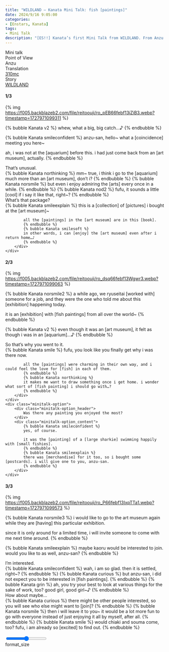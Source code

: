 ```yaml
---
title: "WILDLAND – Kanata Mini Talk: fish [paintings]"
date: 2024/9/16 9:05:00
categories:
- [Enstars, Kanata]
tags:
- Mini Talk
description: "[ES!!] Kanata’s first Mini Talk from WILDLAND. From Anzu’s POV."
---
```

<div class="three-wrapper" style="--storyColor:#5ac189;--storyColor-rgb:90,193,137;--storyColor-h:147.4;--storyColor-s:45.4%;--storyColor-l:55.5%;">
    <div class="info-area">
        <div class="info">
            <div class="info-item characters">
                <div class="label">
                    Mini talk
                </div>
                <div class="value">
					<a href="/categories/Enstars/Kanata" character="Kanata"></a>
                </div>
            </div>
            <div class="info-item one">
                <div class="label">
                    Point of View
                </div>
                <div class="value">
                    Anzu
                </div>
            </div>
            <div class="info-item two">
                <div class="label">
                    Translation
                </div>
                <div class="value">
                    <a href="/about">310mc</a>
                </div>
            </div>
            <div class="info-item three">
                <div class="label">
                   Story
                </div>
                <div class="value">
                    <a href="/wildland">WILDLAND</a>
                </div>
            </div>
        </div>
    </div>
</div>

<!-- more -->

#### <div mt="rare"></div> 1/3

{% img https://f005.backblazeb2.com/file/reitoouji/ro_pEB66febf13iZiB3.webp?timestamp=1727971099311 %}

{% bubble Kanata v2 %}
whew, what a big, big catch…♪
{% endbubble %}

{% bubble Kanata smileconfident %}
anzu-san, hello\~ what a [coincidence] meeting you here\~

ah, i was not at the [aquarium] before this. i had just come back from an [art museum], actually.
{% endbubble %}

<div class="minitalk" character="Anzu">
    <div class="minitalk-option">
        <div class="minitalk-option_header">
            That’s unusual.
        </div>
        <div class="minitalk-option_content">
            {% bubble Kanata northinking %}
            mm~ true, i think i go to the [aquarium] much more than an [art museum], don’t i?
            {% endbubble %}
            {% bubble Kanata norsmile %}
            but even i enjoy admiring the [arts] every once in a while.
            {% endbubble %}
            {% bubble Kanata nod2 %}
            fufu, it sounds a little [cool] if i say it like that, right~?
			{% endbubble %}
        </div>
    </div>
    <div class="minitalk-option">
        <div class="minitalk-option_header">
            What’s that package?
        </div>
        <div class="minitalk-option_content">
            {% bubble Kanata smileexplain %}
            this is a [collection] of [pictures] i bought at the [art museum]~

            all the [paintings] in the [art museum] are in this [book].
            {% endbubble %}
            {% bubble Kanata smilesoft %}
            in other words, i can [enjoy] the [art museum] even after i return home…♪
			{% endbubble %}
        </div>
    </div>
</div>

#### <div mt="rare"></div> 2/3

{% img https://f005.backblazeb2.com/file/reitoouji/ro_dsq66febf13Wgwr3.webp?timestamp=1727971099063 %}

{% bubble Kanata norsmile2 %}
a while ago, we ryuseitai [worked with] someone for a job, and they were the one who told me about this [exhibition] happening today.

it is an [exhibition] with [fish paintings] from all over the world~
{% endbubble %}

{% bubble Kanata v2 %}
even though it was an [art museum], it felt as though i was in an [aquarium]…♪
{% endbubble %}

<div class="minitalk" character="Anzu">
    <div class="minitalk-option">
        <div class="minitalk-option_header">
            So that’s why you went to it.
        </div>
        <div class="minitalk-option_content">
            {% bubble Kanata smile %}
            fufu, you look like you finally get why i was there now.

            all the [paintings] were charming in their own way, and i could feel the love for [fish] in each of them.
            {% endbubble %}
            {% bubble Kanata northinking %}
            it makes me want to draw something once i get home. i wonder what sort of [fish painting] i should go with…?
			{% endbubble %}
        </div>
    </div>
    <div class="minitalk-option">
        <div class="minitalk-option_header">
            Was there any painting you enjoyed the most?
        </div>
        <div class="minitalk-option_content">
            {% bubble Kanata smileconfident %}
            yes, of course.

            it was the [painting] of a [large sharkie] swimming happily with [small fishies].
            {% endbubble %}
            {% bubble Kanata smileexplain %}
            there was [merchandise] for it too, so i bought some [postcards]. i will give one to you, anzu-san.
			{% endbubble %}
        </div>
    </div>
</div>

#### <div mt="rare"></div> 3/3

{% img https://f005.backblazeb2.com/file/reitoouji/ro_P66febf13IxpTTa1.webp?timestamp=1727971099573 %}

{% bubble Kanata norsmile3 %}
i would like to go to the art museum again while they are [having] this particular exhibition.

since it is only around for a limited time, i will invite someone to come with me next time around.
{% endbubble %}

{% bubble Kanata smileexplain %}
maybe kaoru would be interested to join. would you like to as well, anzu-san?
{% endbubble %}

<div class="minitalk" character="Anzu">
    <div class="minitalk-option">
        <div class="minitalk-option_header">
            I’m interested.
        </div>
        <div class="minitalk-option_content">
            {% bubble Kanata smileconfident %}
            wah, i am so glad. then it is settled, right~?
            {% endbubble %}
            {% bubble Kanata curious %}
            but anzu-san, i did not expect you to be interested in [fish paintings].
            {% endbubble %}
            {% bubble Kanata grin %}
            ah, you try your best to look at various things for the sake of work, too? good girl, good girl~♪
			{% endbubble %}
        </div>
    </div>
    <div class="minitalk-option">
        <div class="minitalk-option_header">
            How about maybe…
        </div>
        <div class="minitalk-option_content">
            {% bubble Kanata curious %}
            there might be other people interested, so you will see who else might want to [join]?
            {% endbubble %}
            {% bubble Kanata norsmile %}
            then i will leave it to you~ it would be a lot more fun to go with everyone instead of just enjoying it all by myself, after all.
            {% endbubble %}
            {% bubble Kanata smile %}
            would chiaki and souma come, too? fufu, i am already so [excited] to find out.
			{% endbubble %}
        </div>
    </div>
</div>
<br>
<div class="navigation2">
    <div class="toolbar-wrapper">
        <div class="slider-container">
            <input type="range" min="1" max="5" value="3" class="slider">
        </div>
        <div class="toolbar">
            <a target="_blank" href="/translations" class="home-button" title="Translations Masterlist"><i class="fa fa-home"></i></a>
            <div class="toolbar__section">
                <a id="sliderDrop">
                    <span class="material-icons-round" title="Text Size">format_size</span>
                </a>
            </div>
            <a target="_blank" href="/wildland#Mini-Talks" title="Index"><i class="fa fa-star"></i></a>
            <a href="/wildland/minitalk/kanata_2" title="Kanata Mini Talk: boasting one’s strength"><i class="fa fa-arrow-right"></i></a>
            <a href="#top" class="top-arrow" title="Back to Top"><i class="fa fa-arrow-up"></i></a>
        </div>
    </div>
</div>